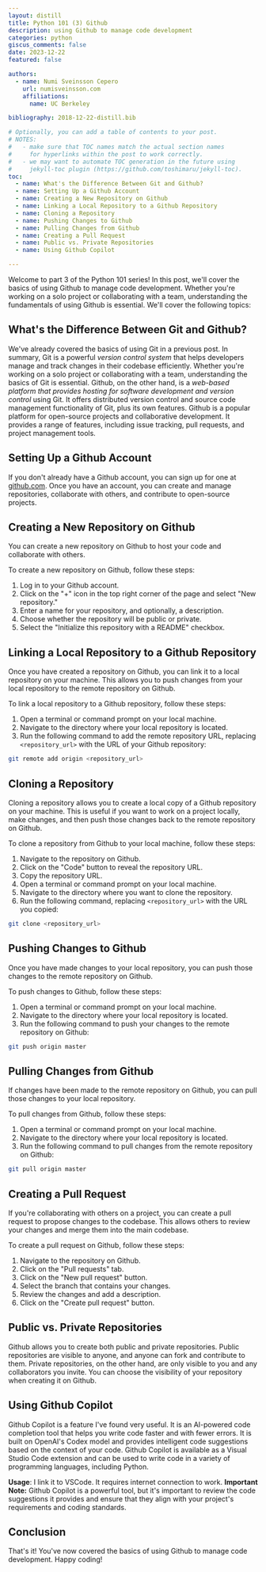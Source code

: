 ```yaml
---
layout: distill
title: Python 101 (3) Github
description: using Github to manage code development
categories: python
giscus_comments: false
date: 2023-12-22
featured: false

authors:
  - name: Numi Sveinsson Cepero
    url: numisveinsson.com
    affiliations:
      name: UC Berkeley

bibliography: 2018-12-22-distill.bib

# Optionally, you can add a table of contents to your post.
# NOTES:
#   - make sure that TOC names match the actual section names
#     for hyperlinks within the post to work correctly.
#   - we may want to automate TOC generation in the future using
#     jekyll-toc plugin (https://github.com/toshimaru/jekyll-toc).
toc:
  - name: What's the Difference Between Git and Github?
  - name: Setting Up a Github Account
  - name: Creating a New Repository on Github
  - name: Linking a Local Repository to a Github Repository
  - name: Cloning a Repository
  - name: Pushing Changes to Github
  - name: Pulling Changes from Github
  - name: Creating a Pull Request
  - name: Public vs. Private Repositories
  - name: Using Github Copilot

---
```


Welcome to part 3 of the Python 101 series! In this post, we'll cover the basics of using Github to manage code development. Whether you're working on a solo project or collaborating with a team, understanding the fundamentals of using Github is essential. We'll cover the following topics:

## What's the Difference Between Git and Github?

We've already covered the basics of using Git in a previous post. In summary, Git is a powerful *version control system* that helps developers manage and track changes in their codebase efficiently. Whether you're working on a solo project or collaborating with a team, understanding the basics of Git is essential. Github, on the other hand, is a *web-based platform that provides hosting for software development and version control* using Git. It offers distributed version control and source code management functionality of Git, plus its own features. Github is a popular platform for open-source projects and collaborative development. It provides a range of features, including issue tracking, pull requests, and project management tools.

## Setting Up a Github Account

If you don't already have a Github account, you can sign up for one at [github.com](
https://github.com). Once you have an account, you can create and manage repositories, collaborate with others, and contribute to open-source projects.

## Creating a New Repository on Github

You can create a new repository on Github to host your code and collaborate with others.

To create a new repository on Github, follow these steps:

1. Log in to your Github account.
2. Click on the "+" icon in the top right corner of the page and select "New repository."
3. Enter a name for your repository, and optionally, a description.
4. Choose whether the repository will be public or private.
5. Select the "Initialize this repository with a README" checkbox.

## Linking a Local Repository to a Github Repository

Once you have created a repository on Github, you can link it to a local repository on your machine. This allows you to push changes from your local repository to the remote repository on Github.

To link a local repository to a Github repository, follow these steps:

1. Open a terminal or command prompt on your local machine.
2. Navigate to the directory where your local repository is located.
3. Run the following command to add the remote repository URL, replacing `<repository_url>` with the URL of your Github repository:

```bash
git remote add origin <repository_url>
```

## Cloning a Repository

Cloning a repository allows you to create a local copy of a Github repository on your machine. This is useful if you want to work on a project locally, make changes, and then push those changes back to the remote repository on Github.

To clone a repository from Github to your local machine, follow these steps:

1. Navigate to the repository on Github.
2. Click on the "Code" button to reveal the repository URL.
3. Copy the repository URL.
4. Open a terminal or command prompt on your local machine.
5. Navigate to the directory where you want to clone the repository.
6. Run the following command, replacing `<repository_url>` with the URL you copied:

```bash
git clone <repository_url>
```

## Pushing Changes to Github

Once you have made changes to your local repository, you can push those changes to the remote repository on Github.

To push changes to Github, follow these steps:

1. Open a terminal or command prompt on your local machine.
2. Navigate to the directory where your local repository is located.
3. Run the following command to push your changes to the remote repository on Github:

```bash
git push origin master
```

## Pulling Changes from Github

If changes have been made to the remote repository on Github, you can pull those changes to your local repository.

To pull changes from Github, follow these steps:

1. Open a terminal or command prompt on your local machine.
2. Navigate to the directory where your local repository is located.
3. Run the following command to pull changes from the remote repository on Github:

```bash
git pull origin master
```

## Creating a Pull Request

If you're collaborating with others on a project, you can create a pull request to propose changes to the codebase. This allows others to review your changes and merge them into the main codebase.

To create a pull request on Github, follow these steps:

1. Navigate to the repository on Github.
2. Click on the "Pull requests" tab.
3. Click on the "New pull request" button.
4. Select the branch that contains your changes.
5. Review the changes and add a description.
6. Click on the "Create pull request" button.

## Public vs. Private Repositories

Github allows you to create both public and private repositories. Public repositories are visible to anyone, and anyone can fork and contribute to them. Private repositories, on the other hand, are only visible to you and any collaborators you invite. You can choose the visibility of your repository when creating it on Github.

## Using Github Copilot

Github Copilot is a feature I've found very useful. It is an AI-powered code completion tool that helps you write code faster and with fewer errors. It is built on OpenAI's Codex model and provides intelligent code suggestions based on the context of your code. Github Copilot is available as a Visual Studio Code extension and can be used to write code in a variety of programming languages, including Python.

**Usage**: I link it to VSCode. It requires internet connection to work.
**Important Note:** Github Copilot is a powerful tool, but it's important to review the code suggestions it provides and ensure that they align with your project's requirements and coding standards.

## Conclusion

That's it! You've now covered the basics of using Github to manage code development. Happy coding!